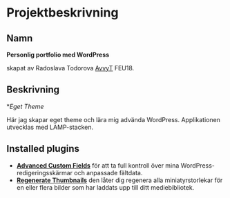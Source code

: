 # Projektbeskrivning

## Namn
**Personlig portfolio med WordPress** 

skapat av Radoslava Todorova [AvvyT](https://github.com/AvvyT) FEU18.

## Beskrivning
**Eget Theme*

Här jag skapar eget theme och lära mig advända WordPress.
 Applikationen utvecklas med LAMP-stacken.

 ## Installed plugins

 - **[Advanced Custom Fields](https://wordpress.org/plugins/advanced-custom-fields/#description)** för att ta full kontroll över mina WordPress-redigeringsskärmar och anpassade fältdata.
 - **[Regenerate Thumbnails](https://wordpress.org/plugins/regenerate-thumbnails/)** den låter dig regenera alla miniatyrstorlekar för en eller flera bilder som har laddats upp till ditt mediebibliotek.